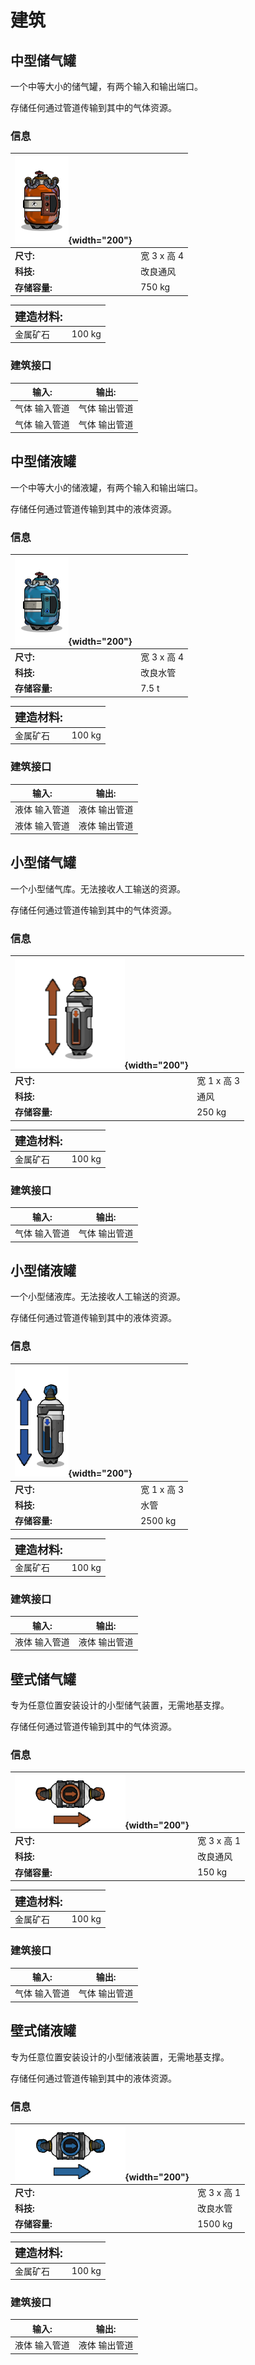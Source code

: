 # 建筑
## 中型储气罐
一个中等大小的储气罐，有两个输入和输出端口。

存储任何通过管道传输到其中的气体资源。
### 信息
| ![MedGasReservoir](/assets/images/buildings/MedGasReservoir.png){width="200"} | |
|-|-|
|**尺寸:** | 宽 3 x 高 4|
|**科技:**| 改良通风|
|**存储容量:**| 750 kg|

|**<font size="+1">建造材料:</font>**| |
|-|-|
|金属矿石|100 kg|

### 建筑接口
|输入:|输出:|
|-|-|
|气体 输入管道|气体 输出管道|
|气体 输入管道|气体 输出管道|


## 中型储液罐
一个中等大小的储液罐，有两个输入和输出端口。

存储任何通过管道传输到其中的液体资源。
### 信息
| ![MedLiquidReservoir](/assets/images/buildings/MedLiquidReservoir.png){width="200"} | |
|-|-|
|**尺寸:** | 宽 3 x 高 4|
|**科技:**| 改良水管|
|**存储容量:**| 7.5 t|

|**<font size="+1">建造材料:</font>**| |
|-|-|
|金属矿石|100 kg|

### 建筑接口
|输入:|输出:|
|-|-|
|液体 输入管道|液体 输出管道|
|液体 输入管道|液体 输出管道|


## 小型储气罐
一个小型储气库。无法接收人工输送的资源。

存储任何通过管道传输到其中的气体资源。
### 信息
| ![SmallGasReservoirDefault](/assets/images/buildings/SmallGasReservoirDefault.png){width="200"} | |
|-|-|
|**尺寸:** | 宽 1 x 高 3|
|**科技:**| 通风|
|**存储容量:**| 250 kg|

|**<font size="+1">建造材料:</font>**| |
|-|-|
|金属矿石|100 kg|

### 建筑接口
|输入:|输出:|
|-|-|
|气体 输入管道|气体 输出管道|


## 小型储液罐
一个小型储液库。无法接收人工输送的资源。

存储任何通过管道传输到其中的液体资源。
### 信息
| ![SmallLiquidReservoirDefault](/assets/images/buildings/SmallLiquidReservoirDefault.png){width="200"} | |
|-|-|
|**尺寸:** | 宽 1 x 高 3|
|**科技:**| 水管|
|**存储容量:**| 2500 kg|

|**<font size="+1">建造材料:</font>**| |
|-|-|
|金属矿石|100 kg|

### 建筑接口
|输入:|输出:|
|-|-|
|液体 输入管道|液体 输出管道|


## 壁式储气罐
专为任意位置安装设计的小型储气装置，无需地基支撑。

存储任何通过管道传输到其中的气体资源。
### 信息
| ![WallGasTank](/assets/images/buildings/WallGasTank.png){width="200"} | |
|-|-|
|**尺寸:** | 宽 3 x 高 1|
|**科技:**| 改良通风|
|**存储容量:**| 150 kg|

|**<font size="+1">建造材料:</font>**| |
|-|-|
|金属矿石|100 kg|

### 建筑接口
|输入:|输出:|
|-|-|
|气体 输入管道|气体 输出管道|


## 壁式储液罐
专为任意位置安装设计的小型储液装置，无需地基支撑。

存储任何通过管道传输到其中的液体资源。
### 信息
| ![WallLiquidTank](/assets/images/buildings/WallLiquidTank.png){width="200"} | |
|-|-|
|**尺寸:** | 宽 3 x 高 1|
|**科技:**| 改良水管|
|**存储容量:**| 1500 kg|

|**<font size="+1">建造材料:</font>**| |
|-|-|
|金属矿石|100 kg|

### 建筑接口
|输入:|输出:|
|-|-|
|液体 输入管道|液体 输出管道|


